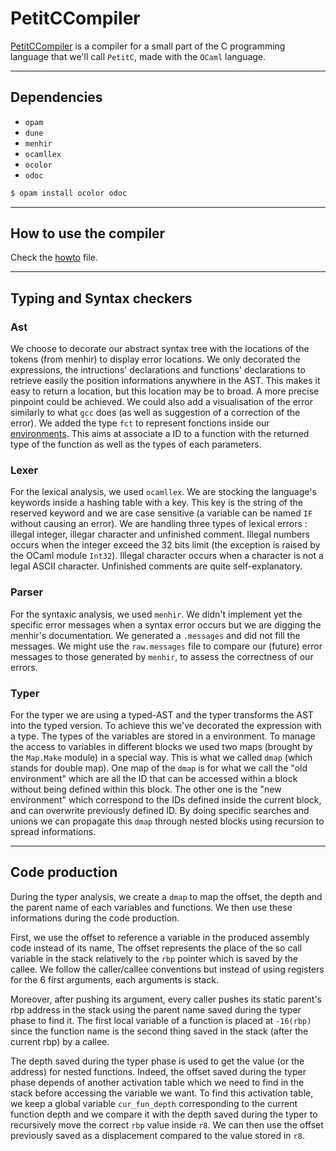 # PetitCCompiler

[PetitCCompiler](https://github.com/MrBigoudi/PetitCCompiler.git) is a compiler for a small part of the C programming language that we'll call `PetitC`, made with the `OCaml` language.

---


## Dependencies

- `opam`
- `dune`
- `menhir`
- `ocamllex`
- `ocolor`
- `odoc` 

```sh
$ opam install ocolor odoc
```

---


## How to use the compiler

Check the [howto](HOWTO.md) file.

---


## Typing and Syntax checkers

### Ast

We choose to decorate our abstract syntax tree with the locations of the tokens (from menhir) to display error locations. We only decorated the expressions, the intructions' declarations and functions' declarations to retrieve easily the position informations anywhere in the AST. This makes it easy to return a location, but this location may be to broad. A more precise pinpoint could be achieved. We could also add a visualisation of the error similarly to what `gcc` does (as well as suggestion of a correction of the error).
We added the type `fct` to represent fonctions inside our [environments](#typer). This aims at associate a ID to a function with the returned type of the function as well as the types of each parameters. 


### Lexer

For the lexical analysis, we used `ocamllex`. We are stocking the language's keywords inside a hashing table with a key. This key is the string of the reserved keyword and we are case sensitive (a variable can be named `IF` without causing an error). We are handling three types of lexical errors : illegal integer, illegar character and unfinished comment. Illegal numbers occurs when the integer exceed the 32 bits limit (the exception is raised by the OCaml module `Int32`). Illegal character occurs when a character is not a legal ASCII character. Unfinished comments are quite self-explanatory. 


### Parser

For the syntaxic analysis, we used `menhir`. We didn't implement yet the specific error messages when a syntax error occurs but we are digging the menhir's documentation. We generated a `.messages` and did not fill the messages. We might use the `raw.messages` file to compare our (future) error messages to those generated by `menhir`, to assess the correctness of our errors.


### Typer

For the typer we are using a typed-AST and the typer transforms the AST into the typed version. To achieve this we've decorated the expression with a type. The types of the variables are stored in a environment. To manage the access to variables in different blocks we used two maps (brought by the `Map.Make` module) in a special way. This is what we called `dmap` (which stands for double map). One map of the `dmap` is for what we call the "old environment" which are all the ID that can be accessed within a block without being defined within this block. The other one is the "new environment" which correspond to the IDs defined inside the current block, and can overwrite previously defined ID. By doing specific searches and unions we can propagate this `dmap` through nested blocks using recursion to spread informations.


---


## Code production

During the typer analysis, we create a `dmap` to map the offset, the depth and the parent name of each variables and functions. We then use these informations during the code production. 

First, we use the offset to reference a variable in the produced assembly code instead of its name, The offset represents the place of the so call variable in the stack relatively to the `rbp` pointer which is saved by the callee. We follow the caller/callee conventions but instead of using registers for the 6 first arguments, each arguments is stack. 

Moreover, after pushing its argument, every caller pushes its static parent's rbp address in the stack using the parent name saved during the typer phase to find it. The first local variable of a function is placed at `-16(rbp)` since the function name is the second thing saved in the stack (after the current rbp) by a callee.

The depth saved during the typer phase is used to get the value (or the address) for nested functions. Indeed, the offset saved during the typer phase depends of another activation table which we need to find in the stack before accessing the variable we want. To find this activation table, we keep a global variable `cur_fun_depth` corresponding to the current function depth and we compare it with the depth saved during the typer to recursively move the correct `rbp` value inside `r8`. We can then use the offset previously saved as a displacement compared to the value stored in `r8`.  